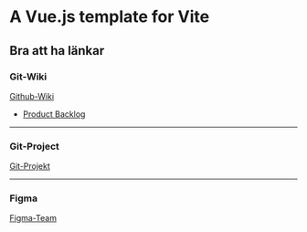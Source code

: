 # A Vue.js template for Vite

## Bra att ha länkar

### Git-Wiki

[Github-Wiki](https://github.com/ztipsamme/grupprojekt/wiki)
  - [Product Backlog](https://github.com/ztipsamme/grupprojekt/wiki/Product-Backlog)

---

### Git-Project

[Git-Projekt](https://github.com/users/ztipsamme/projects/1)



---

### Figma

[Figma-Team](https://www.figma.com/files/team/1208001423729620700/)

